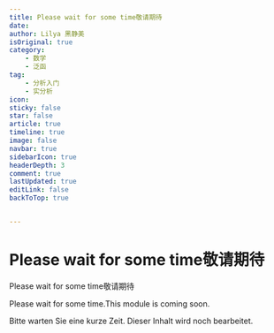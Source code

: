 ```yaml
---
title: Please wait for some time敬请期待
date: 
author: Lilya 黑静美
isOriginal: true
category: 
    - 数学
    - 泛函
tag:
    - 分析入门
    - 实分析
icon: 
sticky: false
star: false
article: true
timeline: true
image: false
navbar: true
sidebarIcon: true
headerDepth: 3
comment: true
lastUpdated: true
editLink: false
backToTop: true


---
```




# Please wait for some time敬请期待



Please wait for some time敬请期待

Please wait for some time.This module is coming soon. 

Bitte warten Sie eine kurze Zeit. Dieser Inhalt wird noch bearbeitet.